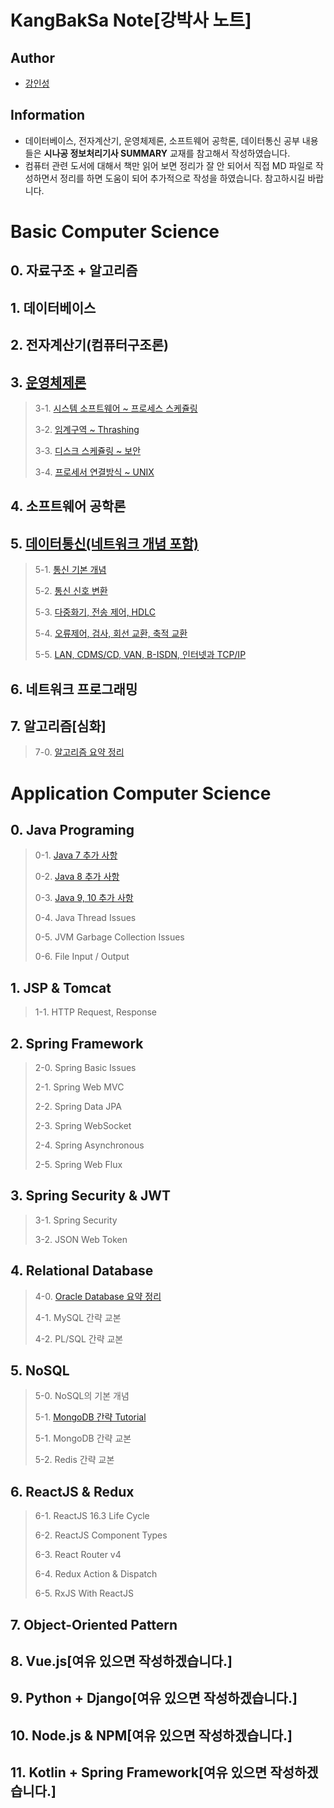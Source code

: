 # KangBakSa Note[강박사 노트] 

## Author
- [강인성](https://github.com/tails5555)

## Information
- 데이터베이스, 전자계산기, 운영체제론, 소프트웨어 공학론, 데이터통신 공부 내용들은 **시나공 정보처리기사 SUMMARY** 교재를 참고해서 작성하였습니다.
- 컴퓨터 관련 도서에 대해서 책만 읽어 보면 정리가 잘 안 되어서 직접 MD 파일로 작성하면서 정리를 하면 도움이 되어 추가적으로 작성을 하였습니다. 참고하시길 바랍니다.

# Basic Computer Science
## 0. 자료구조 + 알고리즘

## 1. 데이터베이스

## 2. 전자계산기(컴퓨터구조론)

## 3. [운영체제론](https://github.com/tails5555/my_eip_study/tree/master/Computer_Science_Documents/3_OperationSystem)
> 3-1. [시스템 소프트웨어 ~ 프로세스 스케쥴링](https://github.com/tails5555/my_eip_study/blob/master/Computer_Science_Documents/3_OperationSystem/01_Operation_System_01.md)
>
> 3-2. [임계구역 ~ Thrashing](https://github.com/tails5555/my_eip_study/blob/master/Computer_Science_Documents/3_OperationSystem/02_Operation_System_02.md)
>
> 3-3. [디스크 스케쥴링 ~ 보안](https://github.com/tails5555/my_eip_study/blob/master/Computer_Science_Documents/3_OperationSystem/03_Operation_System_03.md)
>
> 3-4. [프로세서 연결방식 ~ UNIX](https://github.com/tails5555/my_eip_study/blob/master/Computer_Science_Documents/3_OperationSystem/04_Operation_System_04.md)

## 4. 소프트웨어 공학론

## 5. [데이터통신(네트워크 개념 포함)](https://github.com/tails5555/my_eip_study/tree/master/Computer_Science_Documents/5_Data_Communication)
> 5-1. [통신 기본 개념](https://github.com/tails5555/my_eip_study/blob/master/Computer_Science_Documents/5_Data_Communication/01_Data_Communication_01.md)
>
> 5-2. [통신 신호 변환](https://github.com/tails5555/my_eip_study/blob/master/Computer_Science_Documents/5_Data_Communication/02_Data_Communication_02.md)
>
> 5-3. [다중화기, 전송 제어, HDLC](https://github.com/tails5555/my_eip_study/blob/master/Computer_Science_Documents/5_Data_Communication/03_Data_Communication_03.md)
>
> 5-4. [오류제어, 검사, 회선 교환, 축적 교환](https://github.com/tails5555/my_eip_study/blob/master/Computer_Science_Documents/5_Data_Communication/04_Data_Communication_04.md)
>
> 5-5. [LAN, CDMS/CD, VAN, B-ISDN, 인터넷과 TCP/IP](https://github.com/tails5555/my_eip_study/blob/master/Computer_Science_Documents/5_Data_Communication/05_Data_Communication_05.md)
## 6. 네트워크 프로그래밍

## 7. 알고리즘[심화]
> 7-0. [알고리즘 요약 정리](https://github.com/tails5555/algorithm_point_tutorial)
>

# Application Computer Science
## 0. Java Programing
> 0-1. [Java 7 추가 사항](https://github.com/tails5555/KangBakSa_Note/blob/master/Application_Computer_Science/0_Java_Programing/01_Java7_Plus.md)
>
> 0-2. [Java 8 추가 사항](https://github.com/tails5555/KangBakSa_Note/blob/master/Application_Computer_Science/0_Java_Programing/02_Java8_Plus.md)
>
> 0-3. [Java 9, 10 추가 사항](https://github.com/tails5555/KangBakSa_Note/blob/master/Application_Computer_Science/0_Java_Programing/03_Java9_10_Plus.md)
>
> 0-4. Java Thread Issues
>
> 0-5. JVM Garbage Collection Issues
> 
> 0-6. File Input / Output

## 1. JSP & Tomcat
> 1-1. HTTP Request, Response

## 2. Spring Framework
> 2-0. Spring Basic Issues
>
> 2-1. Spring Web MVC
>
> 2-2. Spring Data JPA
>
> 2-3. Spring WebSocket
>
> 2-4. Spring Asynchronous
>
> 2-5. Spring Web Flux

## 3. Spring Security & JWT

> 3-1. Spring Security
> 
> 3-2. JSON Web Token

## 4. Relational Database
> 4-0. [Oracle Database 요약 정리](https://github.com/tails5555/oracle_database_study_note)
>
> 4-1. MySQL 간략 교본
>
> 4-2. PL/SQL 간략 교본
>
## 5. NoSQL
> 5-0. NoSQL의 기본 개념
>
> 5-1. [MongoDB 간략 Tutorial](https://github.com/tails5555/mongoDB_tutorial)
>
> 5-1. MongoDB 간략 교본
>
> 5-2. Redis 간략 교본
>

## 6. ReactJS & Redux
> 6-1. ReactJS 16.3 Life Cycle
>
> 6-2. ReactJS Component Types
>
> 6-3. React Router v4
>
> 6-4. Redux Action & Dispatch
>
> 6-5. RxJS With ReactJS
>

## 7. Object-Oriented Pattern
> 
>

## 8. Vue.js[여유 있으면 작성하겠습니다.]
## 9. Python + Django[여유 있으면 작성하겠습니다.]
## 10. Node.js & NPM[여유 있으면 작성하겠습니다.]
## 11. Kotlin + Spring Framework[여유 있으면 작성하겠습니다.]